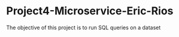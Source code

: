 # Project4-Microservice-Eric-Rios
 The objective of this project is to run SQL queries on a dataset 
